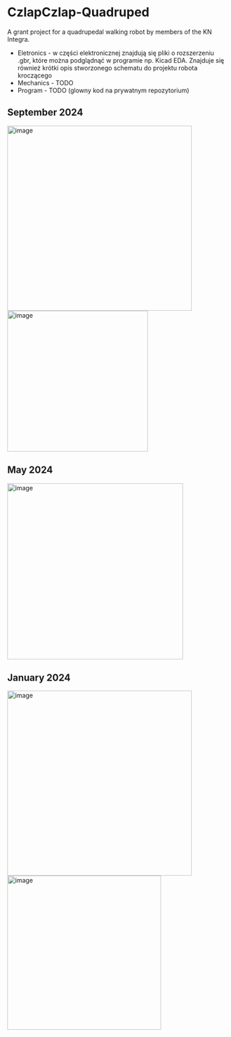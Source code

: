 # CzlapCzlap-Quadruped
A grant project for a quadrupedal walking robot by members of the KN Integra.

* Eletronics - w części elektronicznej znajdują się pliki o rozszerzeniu .gbr, które można podglądnąć w programie np. Kicad EDA. Znajduje się również krótki opis stworzonego schematu do projektu robota kroczącego
* Mechanics - TODO
* Program - TODO (glowny kod na prywatnym repozytorium)
## September 2024
<img src="https://github.com/user-attachments/assets/fed065a8-2902-406b-838a-2178db8c4f61" width="420" alt="image">
<img src="https://github.com/user-attachments/assets/2d68844f-1c69-49e7-a02d-baa063ff587b" width="320" alt="image">

## May 2024
<img src="https://github.com/user-attachments/assets/e527cf83-18f6-453f-a4c7-a3b07f945e28" width="400" alt="image">

## January 2024
<img src="https://github.com/user-attachments/assets/e38b28db-053a-4690-8907-4bb93da34687" width="420" alt="image">
<img src="https://github.com/user-attachments/assets/621fd199-b911-4854-95f1-7312a3965fdc" width="350" alt="image">

